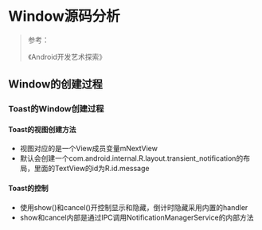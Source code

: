 # Window源码分析

> 参考：
>
> 《Android开发艺术探索》

## Window的创建过程

### Toast的Window创建过程



#### Toast的视图创建方法

* 视图对应的是一个View成员变量mNextView
* 默认会创建一个com.android.internal.R.layout.transient\_notification的布局，里面的TextView的id为R.id.message



#### Toast的控制

* 使用show\(\)和cancel\(\)开控制显示和隐藏，倒计时隐藏采用内置的handler
* show和cancel内部是通过IPC调用NotificationManagerService的内部方法





